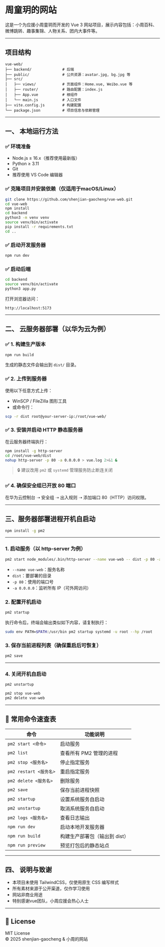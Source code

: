 
# 周童玥的网站

这是一个为应援小周童玥而开发的 Vue 3 网站项目，展示内容包括：小周百科、微博跳转、趣事集锦、人物关系、团内大事件等。

---

##  项目结构

```
vue-web/
├── backend/              # 后端
├── public/               # 公共资源：avatar.jpg, bg.jpg 等
├── src/
│   ├── views/            # 页面组件：Home.vue, Weibo.vue 等
│   ├── router/           # 路由配置：index.js
│   ├── App.vue           # 根组件
│   └── main.js           # 入口文件
├── vite.config.js        # 构建配置
└── package.json          # 项目信息与依赖管理
```

---

## 一、 本地运行方法

### ✅ 环境准备

- Node.js ≥ 16.x（推荐使用最新版）
- Python ≥ 3.11
- Git
- 推荐使用 VS Code 编辑器

### ✅ 克隆项目并安装依赖（仅适用于macOS/Linux）

```bash
git clone https://github.com/shenjian-gaocheng/vue-web.git
cd vue-web
npm install
cd backend
python3 -m venv venv
source venv/bin/activate
pip install -r requirements.txt
cd ..
```

### ✅ 启动开发服务器

```bash
npm run dev
```

### ✅ 启动后端

```bash
cd backend
source venv/bin/activate
python3 app.py
```

打开浏览器访问：

```
http://localhost:5173
```

---

## 二、 云服务器部署（以华为云为例）

### ✅ 1. 构建生产版本

```bash
npm run build
```

生成的静态文件会输出到 `dist/` 目录。

### ✅ 2. 上传到服务器

使用以下任意方式上传：

- WinSCP / FileZilla 图形工具
- 或命令行：

```bash
scp -r dist root@your-server-ip:/root/vue-web/
```

### ✅ 3. 安装并启动 HTTP 静态服务器

在云服务器终端执行：

```bash
npm install -g http-server
cd /root/vue-web/dist
nohup http-server -p 80 -a 0.0.0.0 > vue.log 2>&1 &
```

> 🔒 建议改用 `pm2` 或 `systemd` 管理服务防止断连关闭

### ✅ 4. 确保安全组已开放 80 端口

在华为云控制台 ➝ 安全组 ➝ 出入规则 ➝ 添加端口 80（HTTP）访问权限。

---

## 三、服务器部署进程开机自启动



```bash
npm install -g pm2
```

---

### 1. 启动服务（以 http-server 为例）

```bash
pm2 start node_modules/.bin/http-server --name vue-web -- dist -p 80 -a 0.0.0.0
```

- `--name vue-web`：服务名称
- `dist`：要部署的目录
- `-p 80`：使用的端口号
- `-a 0.0.0.0`：监听所有 IP（可外网访问）

### 2. 配置开机启动

```bash
pm2 startup
```

执行命令后，终端会输出类似如下内容，请复制执行：

```bash
sudo env PATH=$PATH:/usr/bin pm2 startup systemd -u root --hp /root
```

### 3. 保存当前进程列表（确保重启后可恢复）

```bash
pm2 save
```

---

### 4. 关闭开机自启动

```bash
pm2 unstartup
```

```bash
pm2 stop vue-web
pm2 delete vue-web
```

---

## 📖 常用命令速查表

| 命令                             | 功能说明                   |
|----------------------------------|----------------------------|
| `pm2 start <命令>`              | 启动服务                   |
| `pm2 list`                      | 查看所有 PM2 管理的进程     |
| `pm2 stop <服务名>`             | 停止指定服务               |
| `pm2 restart <服务名>`          | 重启指定服务               |
| `pm2 delete <服务名>`           | 删除服务                   |
| `pm2 save`                      | 保存当前进程快照           |
| `pm2 startup`                   | 设置系统服务自启动         |
| `pm2 unstartup`                 | 取消系统服务自启动         |
| `pm2 logs <服务名>`             | 查看日志输出               |
| `npm run dev`   | 启动本地开发服务器           |
| `npm run build` | 构建生产部署包（输出到 dist）|
| `npm run preview` | 预览打包后的静态站点       |

---

## 四、 说明与致谢

- 本项目未使用 TailwindCSS，仅使用原生 CSS 编写样式
- 所有素材来源于公开渠道，仅作学习使用
- 网站非商业用途
- 特别感谢vue团队，小周应援会热心人士

---

## 📄 License

MIT License  
© 2025 shenjian-gaocheng & 小周的网站
